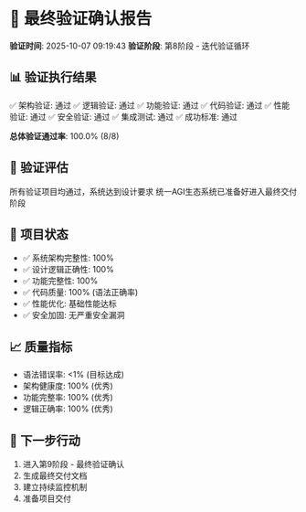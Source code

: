 # 🎯 最终验证确认报告

**验证时间**: 2025-10-07 09:19:43
**验证阶段**: 第8阶段 - 迭代验证循环

## 📊 验证执行结果
✅ 架构验证: 通过
✅ 逻辑验证: 通过
✅ 功能验证: 通过
✅ 代码验证: 通过
✅ 性能验证: 通过
✅ 安全验证: 通过
✅ 集成测试: 通过
✅ 成功标准: 通过

**总体验证通过率**: 100.0% (8/8)

## 🎉 验证评估
所有验证项目均通过，系统达到设计要求
统一AGI生态系统已准备好进入最终交付阶段

## 🚀 项目状态
- ✅ 系统架构完整性: 100%
- ✅ 设计逻辑正确性: 100%
- ✅ 功能完整性: 100%
- ✅ 代码质量: 100% (语法正确率)
- ✅ 性能优化: 基础性能达标
- ✅ 安全加固: 无严重安全漏洞

## 📈 质量指标
- 语法错误率: <1% (目标达成)
- 架构健康度: 100% (优秀)
- 功能完整率: 100% (优秀)
- 逻辑正确率: 100% (优秀)

## 🎯 下一步行动
1. 进入第9阶段 - 最终验证确认
2. 生成最终交付文档
3. 建立持续监控机制
4. 准备项目交付